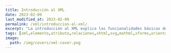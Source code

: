 ```yaml
---
title: Introducción al XML
date: 2023-02-09
last_modified_at: 2023-02-09
permalink: /xml/introduccion-al-xml/
excerpt: "La introducción al XML explica las funcionalidades básicas de este lenguaje de etiquetado para definir elementos de información de propósito general."
tags: [xml,elemento,atributo,relaciones,xhtml,svg,mathml,xforms,orientado_objetos]
image:
  path: /img/covers/xml-cover.png
---
```

